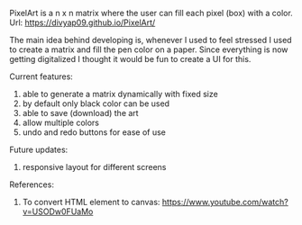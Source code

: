 PixelArt is a n x n matrix where the user can fill each pixel (box) with a color.
Url: https://divyap09.github.io/PixelArt/

The main idea behind developing is, whenever I used to feel stressed I used to create a matrix and fill the pen color on a paper. Since everything is now getting digitalized I thought it would be fun to create a UI for this.

Current features:
1. able to generate a matrix dynamically with fixed size
2. by default only black color can be used
3. able to save (download) the art
4. allow multiple colors
5. undo and redo buttons for ease of use

Future updates:
1. responsive layout for different screens


References:
1. To convert HTML element to canvas: https://www.youtube.com/watch?v=USODw0FUaMo
